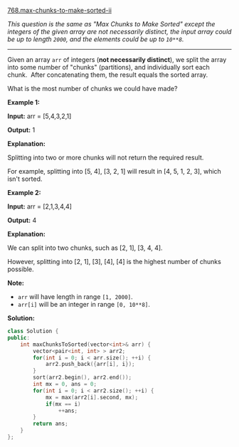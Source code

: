 [768.max-chunks-to-make-sorted-ii](https://leetcode.com/problems/max-chunks-to-make-sorted-ii/)  

_This question is the same as "Max Chunks to Make Sorted" except the integers of the given array are not necessarily distinct, the input array could be up to length `2000`, and the elements could be up to `10**8`._

* * *

Given an array `arr` of integers (**not necessarily distinct**), we split the array into some number of "chunks" (partitions), and individually sort each chunk.  After concatenating them, the result equals the sorted array.

What is the most number of chunks we could have made?

**Example 1:**

  
**Input:** arr = \[5,4,3,2,1\]
  
**Output:** 1
  
**Explanation:**
  
Splitting into two or more chunks will not return the required result.
  
For example, splitting into \[5, 4\], \[3, 2, 1\] will result in \[4, 5, 1, 2, 3\], which isn't sorted.
  

**Example 2:**

  
**Input:** arr = \[2,1,3,4,4\]
  
**Output:** 4
  
**Explanation:**
  
We can split into two chunks, such as \[2, 1\], \[3, 4, 4\].
  
However, splitting into \[2, 1\], \[3\], \[4\], \[4\] is the highest number of chunks possible.
  

**Note:**

*   `arr` will have length in range `[1, 2000]`.
*   `arr[i]` will be an integer in range `[0, 10**8]`.  



**Solution:**  

```cpp
class Solution {
public:
    int maxChunksToSorted(vector<int>& arr) {
        vector<pair<int, int> > arr2;
        for(int i = 0; i < arr.size(); ++i) {
            arr2.push_back({arr[i], i});
        }
        sort(arr2.begin(), arr2.end());
        int mx = 0, ans = 0;
        for(int i = 0; i < arr2.size(); ++i) {
            mx = max(arr2[i].second, mx);
            if(mx == i)
                ++ans;
        }
        return ans;
    }
};
```
      
